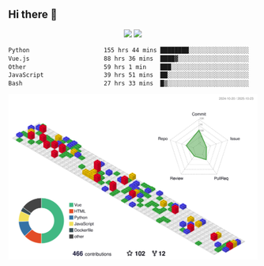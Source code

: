 ## Hi there 👋
<div align="center">
<span>  </span>
<img height="170px" src="https://github-readme-stats.vercel.app/api?username=bigQY&show_icons=true&count_private==true&v=3" /><span>        </span><img height="170px" src="https://github-readme-stats.vercel.app/api/top-langs/?username=bigQY&layout=compact&langs_count=8&hide=html&v=3" />
<span>  </span>
</div>
<div align="center">

<!--START_SECTION:waka-->

```txt
Python                     155 hrs 44 mins ████████░░░░░░░░░░░░░░░░░   32.40 %
Vue.js                     88 hrs 36 mins  ████▓░░░░░░░░░░░░░░░░░░░░   18.43 %
Other                      59 hrs 1 min    ███░░░░░░░░░░░░░░░░░░░░░░   12.28 %
JavaScript                 39 hrs 51 mins  ██░░░░░░░░░░░░░░░░░░░░░░░   08.29 %
Bash                       27 hrs 33 mins  █▒░░░░░░░░░░░░░░░░░░░░░░░   05.73 %
```

<!--END_SECTION:waka-->
</div>

![](./profile-3d-contrib/profile-gitblock.svg)
